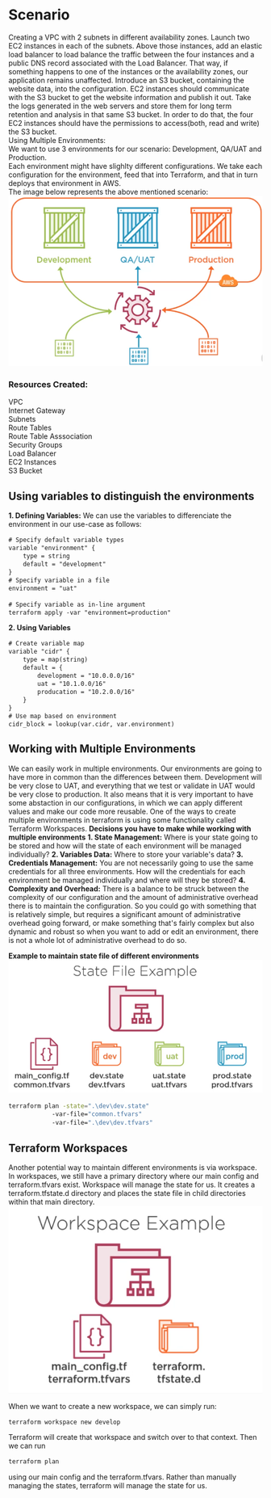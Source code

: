# Scenario
Creating a VPC with 2 subnets in different availability zones. Launch two EC2 instances in each of the subnets. Above those instances, add an elastic load balancer to load balance the traffic between the four instances and a public DNS record associated with the Load Balancer. That way, if something happens to one of the instances or the availability zones, our application remains unaffected.
Introduce an S3 bucket, containing the website data, into the configuration.
EC2 instances should communicate with the S3 bucket to get the website information and publish it out.
Take the logs generated in the web servers and store them for long term retention and analysis in that same S3 bucket.
In order to do that, the four EC2 instances should have the permissions to access(both, read and write) the S3 bucket.  
Using Multiple Environments:  
We want to use 3 environments for our scenario: Development, QA/UAT and Production.  
Each environment might have slighlty different configurations. We take each configuration for the environment, feed that into Terraform, and that in turn deploys that environment in AWS.  
The image below represents the above mentioned scenario:  
![Scenario](https://github.com/vidushi-bansal/Terraform1-Quickstart/blob/main/Module5:Terraform-Workspaces/Scenario.png)

### Resources Created:
VPC  
Internet Gateway  
Subnets  
Route Tables  
Route Table Asssociation  
Security Groups  
Load Balancer  
EC2 Instances  
S3 Bucket

## Using variables to distinguish the environments
**1. Defining Variables:** We can use the variables to differenciate the environment in our use-case as follows:
```
# Specify default variable types
variable "environment" {
    type = string
    default = "development"
}
# Specify variable in a file
environment = "uat"

# Specify variable as in-line argument
terraform apply -var "environment=production" 

```
**2. Using Variables** 

```
# Create variable map
variable "cidr" {
    type = map(string)
    default = {
        development = "10.0.0.0/16"
        uat = "10.1.0.0/16"
        producation = "10.2.0.0/16" 
    }
}
# Use map based on environment
cidr_block = lookup(var.cidr, var.environment)
```
## Working with Multiple Environments
We can easily work in multiple environments. Our environments are going to have more in common than the differences between them. Development will be very close to UAT, and everything that we test or validate in UAT would be very close to production. It also means that it is very important to have some abstaction in our configurations, in which we can apply different values and make our code more reusable. One of the ways to create multiple environments in terraform is using some functionality called Terraform Workspaces.
**Decisions you have to make while working with multiple environments**
**1. State Management:** Where is your state going to be stored and how will the state of each environment will be managed individually?
**2. Variables Data:** Where to store your variable's data?
**3. Credentials Management:** You are not necessarily going to use the same credentials for all three environments. How will the credentials for each environment be managed individually and where will they be stored?
**4. Complexity and Overhead:** There is a balance to be struck between the complexity of our configuration and the amount of administrative overhead there is to maintain the configuration. So you could go with something that is relatively simple, but requires a significant amount of administrative overhead going forward, or make something that's fairly complex but also dynamic and robust so when you want to add or edit an environment, there is not a whole lot of administrative overhead to do so. 
  
**Example to maintain state file of different environments**
![Example](https://github.com/vidushi-bansal/Terraform1-Quickstart/blob/main/Module5:Terraform-Workspaces/Example.png)  
  
```bash 
terraform plan -state=".\dev\dev.state"
            -var-file="common.tfvars"
            -var-file=".\dev\dev.tfvars"  
```
## Terraform Workspaces
Another potential way to maintain different environments is via workspace. In workspaces, we still have a primary directory where our main config and terraform.tfvars exist. Workspace will manage the state for us. It creates a terraform.tfstate.d directory and places the state file in child directories within that main directory.  
 ![Worspace](https://github.com/vidushi-bansal/Terraform1-Quickstart/blob/main/Module5:Terraform-Workspaces/Workspace.png)  

When we want to create a new workspace, we can simply run: 
```bash 
terraform workspace new develop
```  
Terraform will create that workspace and switch over to that context. Then we can run  
```bash
terraform plan
```    
using our main config and the terraform.tfvars. Rather than manually managing the states, terraform will manage the state for us.
